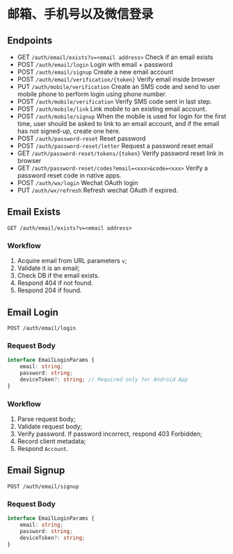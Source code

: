 # 邮箱、手机号以及微信登录

## Endpoints

* GET `/auth/email/exists?v=<email address>` Check if an email exists
* POST `/auth/email/login` Login with email + password
* POST `/auth/email/signup` Create a new email account
* POST `/auth/email/verification/{token}` Verify email inside browser
* PUT `/auth/mobile/verification` Create an SMS code and send to user mobile phone to perform login using phone number.
* POST `/auth/mobile/verification` Verify SMS code sent in last step.
* POST `/auth/mobile/link` Link mobile to an existing email account.
* POST `/auth/mobile/signup` When the mobile is used for login for the first time, user should be asked to link to an email account, and if the email has not signed-up, create one here.
* POST `/auth/password-reset` Reset password
* POST `/auth/password-reset/letter` Request a password reset email
* GET `/auth/password-reset/tokens/{token}` Verify password reset link in browser
* GET `/auth/password-reset/codes?email=<xxx>&code=<xxx>` Verify a password reset code in native apps.
* POST `/auth/wx/login` Wechat OAuth login
* PUT `/auth/wx/refresh` Refresh wechat OAuth if expired.

## Email Exists

```
GET /auth/email/exists?v=<email address>
```

### Workflow

1. Acquire email from URL parameters `v`;
2. Validate it is an email;
3. Check DB if the email exists.
4. Respond 404 if not found.
5. Respond 204 if found.

## Email Login

```
POST /auth/email/login
```

### Request Body

```typescript
interface EmailLoginParams {
    email: string;
    password: string;
    deviceToken?: string; // Required only for Android App
}
```

### Workflow

1. Parse request body;
2. Validate request body;
3. Verify password. If password incorrect, respond 403 Forbidden;
4. Record client metadata;
5. Respond `Account`.

## Email Signup

```
POST /auth/email/signup
```

### Request Body

```typescript
interface EmailLoginParams {
    email: string;
    password: string;
    deviceToken?: string;
}
```
